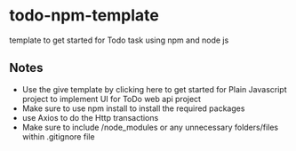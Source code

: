 # todo-npm-template
template to get started for Todo task using npm and node js

## Notes

- Use the give template by clicking here to get started for Plain Javascript project to implement UI for ToDo web api project
- Make sure to use npm install to install the required packages
- use Axios to do the Http transactions
- Make sure to include /node_modules or any unnecessary folders/files within .gitignore file

